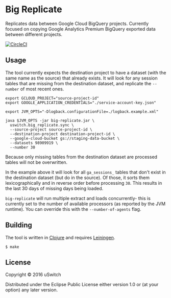 # Big Replicate
Replicates data between Google Cloud BigQuery projects. Currently focused on copying Google Analytics Premium BigQuery exported data between different projects.

[![CircleCI](https://circleci.com/gh/uswitch/big-replicate.svg?style=svg)](https://circleci.com/gh/uswitch/big-replicate)

## Usage

The tool currently expects the destination project to have a dataset (with the same name as the source) that already exists. It will look for any session tables that are missing from the destination dataset, and replicate the `--number` of most recent ones.

```
export GCLOUD_PROJECT="source-project-id"
export GOOGLE_APPLICATION_CREDENTIALS="./service-account-key.json"

export JVM_OPTS="-Dlogback.configurationFile=./logback.example.xml"

java $JVM_OPTS -jar big-replicate.jar \
  uswitch.big_replicate.sync \
  --source-project source-project-id \
  --destination-project destination-project-id \
  --google-cloud-bucket gs://staging-data-bucket \
  --datasets 98909919 \
  --number 30
```

Because only missing tables from the destination dataset are processed tables will not be overwritten. 

In the example above it will look for all `ga_sessions_` tables that don't exist in the destination dataset (but do in the source). Of those, it sorts them lexicographically and in reverse order before processing `30`. This results in the last 30 days of missing days being loaded. 

`big-replicate` will run multiple extract and loads concurrently- this is currently set to the number of available processors (as reported by the JVM runtime). You can override this with the `--number-of-agents` flag.

## Building

The tool is written in [Clojure](https://clojure.org) and requires [Leiningen](https://github.com/technomancy/leiningen).

```
$ make
```

## License

Copyright © 2016 uSwitch

Distributed under the Eclipse Public License either version 1.0 or (at
your option) any later version.
